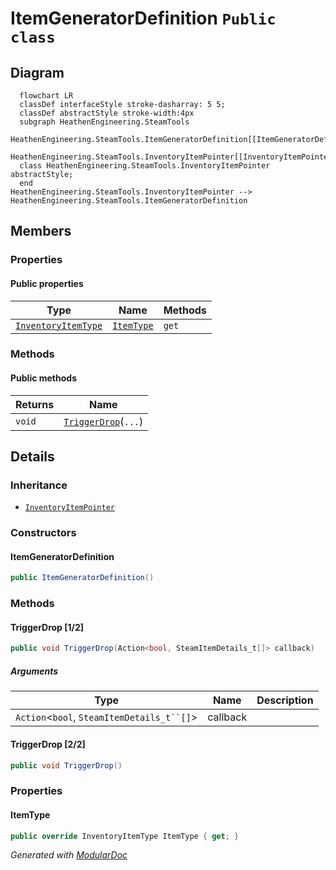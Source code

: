 # ItemGeneratorDefinition `Public class`

## Diagram
```mermaid
  flowchart LR
  classDef interfaceStyle stroke-dasharray: 5 5;
  classDef abstractStyle stroke-width:4px
  subgraph HeathenEngineering.SteamTools
  HeathenEngineering.SteamTools.ItemGeneratorDefinition[[ItemGeneratorDefinition]]
  HeathenEngineering.SteamTools.InventoryItemPointer[[InventoryItemPointer]]
  class HeathenEngineering.SteamTools.InventoryItemPointer abstractStyle;
  end
HeathenEngineering.SteamTools.InventoryItemPointer --> HeathenEngineering.SteamTools.ItemGeneratorDefinition
```

## Members
### Properties
#### Public  properties
| Type | Name | Methods |
| --- | --- | --- |
| [`InventoryItemType`](./heathenengineeringsteamtools-InventoryItemType) | [`ItemType`](#itemtype) | `get` |

### Methods
#### Public  methods
| Returns | Name |
| --- | --- |
| `void` | [`TriggerDrop`](#triggerdrop-12)(`...`) |

## Details
### Inheritance
 - [
`InventoryItemPointer`
](./heathenengineeringsteamtools-InventoryItemPointer)

### Constructors
#### ItemGeneratorDefinition
```csharp
public ItemGeneratorDefinition()
```

### Methods
#### TriggerDrop [1/2]
```csharp
public void TriggerDrop(Action<bool, SteamItemDetails_t[]> callback)
```
##### Arguments
| Type | Name | Description |
| --- | --- | --- |
| `Action`&lt;`bool`, `SteamItemDetails_t``[]`&gt; | callback |   |

#### TriggerDrop [2/2]
```csharp
public void TriggerDrop()
```

### Properties
#### ItemType
```csharp
public override InventoryItemType ItemType { get; }
```

*Generated with* [*ModularDoc*](https://github.com/hailstorm75/ModularDoc)
